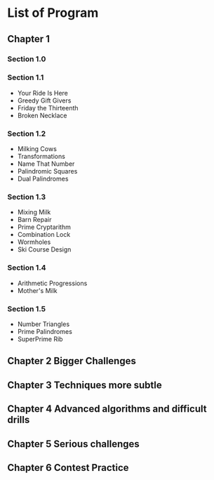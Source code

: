 # List of Program
## Chapter 1
### Section 1.0
### Section 1.1

* Your Ride Is Here
* Greedy Gift Givers
* Friday the Thirteenth
* Broken Necklace  

### Section 1.2 #

* Milking Cows
* Transformations
* Name That Number
* Palindromic Squares
* Dual Palindromes

### Section 1.3

* Mixing Milk
* Barn Repair
* Prime Cryptarithm
* Combination Lock
* Wormholes
* Ski Course Design

### Section 1.4

* Arithmetic Progressions
* Mother's Milk

### Section 1.5

* Number Triangles
* Prime Palindromes
* SuperPrime Rib

## Chapter 2 Bigger Challenges
## Chapter 3 Techniques more subtle
## Chapter 4 Advanced algorithms and difficult drills
## Chapter 5 Serious challenges
## Chapter 6 Contest Practice
